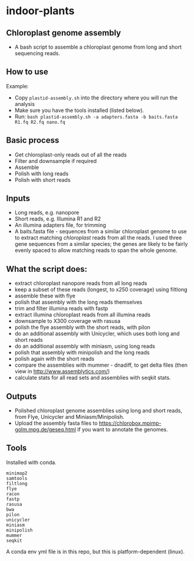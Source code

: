 # indoor-plants

## Chloroplast genome assembly

* A bash script to assemble a chloroplast genome from long and short sequencing reads. 

## How to use

Example:

* Copy `plastid-assembly.sh` into the directory where you will run the analysis
* Make sure you have the tools installed (listed below). 
* Run: `bash plastid-assembly.sh -a adapters.fasta -b baits.fasta R1.fq R2.fq nano.fq`

## Basic process

* Get chloroplast-only reads out of all the reads
* Filter and downsample if required
* Assemble
* Polish with long reads
* Polish with short reads

## Inputs

* Long reads, e.g. nanopore
* Short reads, e.g. Illumina R1 and R2
* An illumina adapters file, for trimming
* A baits.fasta file - sequences from a similar chloroplast genome to use to extract matching *chloroplast* reads from all the reads. I used three gene sequences from a similar species; the genes are likely to be fairly evenly spaced to allow matching reads to span the whole genome. 

## What the script does:

* extract chloroplast nanopore reads from all long reads
* keep a subset of these reads (longest, to x250 coverage) using filtlong
* assemble these with flye
* polish that assembly with the long reads themselves
* trim and filter illumina reads with fastp
* extract illumina chloroplast reads from all illumina reads
* downsample to X300 coverage with rasusa
* polish the flye assembly with the short reads, with pilon
* do an additional assembly with Unicycler, which uses both long and short reads
* do an additional assembly with miniasm, using long reads
* polish that assembly with minipolish and the long reads
* polish again with the short reads
* compare the assemblies with mummer - dnadiff, to get delta files (then view in http://www.assemblytics.com/)
* calculate stats for all read sets and assemblies with seqkit stats. 

## Outputs

* Polished chloroplast genome assemblies using long and short reads, from Flye, Unicycler and Miniasm/Minipolish. 
* Upload the assembly fasta files to https://chlorobox.mpimp-golm.mpg.de/geseq.html if you want to annotate the genomes. 

## Tools

Installed with conda. 

```
minimap2
samtools
filtlong
flye
racon
fastp
rasusa
bwa
pilon
unicycler
miniasm
minipolish
mummer
seqkit
```

A conda env yml file is in this repo, but this is platform-dependent (linux). 








